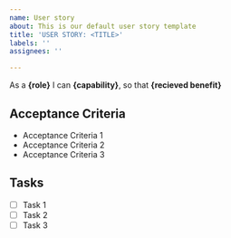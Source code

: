 ```yaml
---
name: User story
about: This is our default user story template
title: 'USER STORY: <TITLE>'
labels: ''
assignees: ''

---
```


As a **{role}** I can **{capability}**, so that **{recieved benefit}**

## Acceptance Criteria
* Acceptance Criteria 1
* Acceptance Criteria 2
* Acceptance Criteria 3

## Tasks
- [ ] Task 1
- [ ] Task 2
- [ ] Task 3
